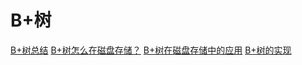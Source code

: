 # B+树

[B+树总结](https://www.jianshu.com/p/71700a464e97)
[B+树怎么在磁盘存储？](https://www.zhihu.com/question/269033066/answer/834449642)
[B+树在磁盘存储中的应用](https://www.cnblogs.com/nullzx/p/8978177.html)
[B+树的实现](https://blog.csdn.net/u011711997/article/details/80420392)